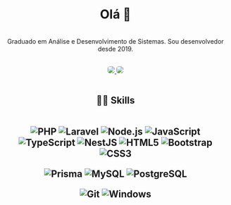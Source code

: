 <h1 align="center">
Olá 👋
</h1>



<p align="center">
<br/>Graduado em Análise e Desenvolvimento de Sistemas. Sou desenvolvedor desde 2019.<br/>
  
</p>
<br/>
<div align=center>
<a href="mailto:diegolopes32@hotmail.com" alt="Outlook">
  <img src="https://img.shields.io/badge/diegolopes32@hotmail.com-0078D4?style=for-the-badge&logoColor=white&logo=Microsoft+Outlook&link=mailto:diegolopes32@hotmail.com" style="border-radius:5px"/>
</a>
<a href="https://www.linkedin.com/in/diego-b-lopes/">
  <img src="https://img.shields.io/badge/Diego%20Lopes-0e76a8?style=for-the-badge&logo=Linkedin&link=https://www.linkedin.com/in/diego-b-lopes/" style="border-radius:5px"/>
</a>
</div>
<br/>
<h2 align='center'>
👨‍💻  Skills
<br>
<br/>

![PHP](https://img.shields.io/static/v1?style=for-the-badge&message=PHP&color=777BB4&logo=PHP&logoColor=FFFFFF&label=)
![Laravel](https://img.shields.io/static/v1?style=for-the-badge&message=Laravel&color=FF2D20&logo=Laravel&logoColor=FFFFFF&label=)
![Node.js](https://img.shields.io/static/v1?style=for-the-badge&message=Node.js&color=339933&logo=Node.js&logoColor=FFFFFF&label=)
![JavaScript](https://img.shields.io/static/v1?style=for-the-badge&message=JavaScript&color=222222&logo=JavaScript&logoColor=F7DF1E&label=)
![TypeScript](https://img.shields.io/static/v1?style=for-the-badge&message=TypeScript&color=3178C6&logo=TypeScript&logoColor=FFFFFF&label=)
![NestJS](https://img.shields.io/static/v1?style=for-the-badge&message=NestJS&color=E0234E&logo=NestJS&logoColor=FFFFFF&label=)
![HTML5](https://img.shields.io/static/v1?style=for-the-badge&message=HTML5&color=E34F26&logo=HTML5&logoColor=FFFFFF&label=)
![Bootstrap](https://img.shields.io/static/v1?style=for-the-badge&message=Bootstrap&color=7952B3&logo=Bootstrap&logoColor=FFFFFF&label=)
![CSS3](https://img.shields.io/static/v1?style=for-the-badge&message=CSS3&color=1572B6&logo=CSS3&logoColor=FFFFFF&label=)

![Prisma](https://img.shields.io/static/v1?style=for-the-badge&message=Prisma&color=2D3748&logo=Prisma&logoColor=FFFFFF&label=)
![MySQL](https://img.shields.io/static/v1?style=for-the-badge&message=MySQL&color=4479A1&logo=MySQL&logoColor=FFFFFF&label=)
![PostgreSQL](https://img.shields.io/static/v1?style=for-the-badge&message=PostgreSQL&color=4169E1&logo=PostgreSQL&logoColor=FFFFFF&label=)

![Git](https://img.shields.io/static/v1?style=for-the-badge&message=Git&color=F05032&logo=Git&logoColor=FFFFFF&label=)
![Windows](https://img.shields.io/static/v1?style=for-the-badge&message=Windows&color=0078D6&logo=Windows&logoColor=FFFFFF&label=)


<h2 align='center'>
